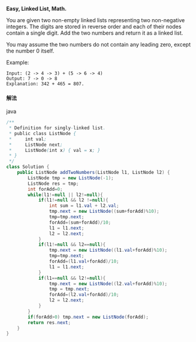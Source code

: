 **Easy,
Linked List, Math.**

You are given two non-empty linked lists representing two non-negative integers. The digits are stored in reverse order and each of their nodes contain a single digit. Add the two numbers and return it as a linked list.

You may assume the two numbers do not contain any leading zero, except the number 0 itself.

Example:
```
Input: (2 -> 4 -> 3) + (5 -> 6 -> 4)
Output: 7 -> 0 -> 8
Explanation: 342 + 465 = 807.
```


#### 解法
java
```java
/**
 * Definition for singly-linked list.
 * public class ListNode {
 *     int val;
 *     ListNode next;
 *     ListNode(int x) { val = x; }
 * }
 */
class Solution {
    public ListNode addTwoNumbers(ListNode l1, ListNode l2) {
        ListNode tmp = new ListNode(-1);
        ListNode res = tmp;   
        int forAdd=0;
        while(l1!=null || l2!=null){
            if(l1!=null && l2 !=null){
                int sum = l1.val + l2.val;
                tmp.next = new ListNode((sum+forAdd)%10);
                tmp=tmp.next;
                forAdd=(sum+forAdd)/10;
                l1 = l1.next;
                l2 = l2.next;
            }
            if(l1!=null && l2==null){
                tmp.next = new ListNode((l1.val+forAdd)%10);
                tmp=tmp.next;
                forAdd=(l1.val+forAdd)/10;
                l1 = l1.next;
            }
            if(l1==null && l2!=null){
                tmp.next = new ListNode((l2.val+forAdd)%10);
                tmp = tmp.next;
                forAdd=(l2.val+forAdd)/10;
                l2 = l2.next;
            }
        }
        if(forAdd>0) tmp.next = new ListNode(forAdd);
        return res.next;
    }
}
```